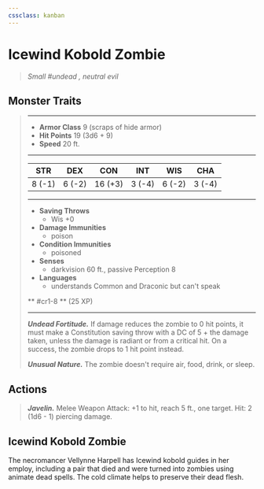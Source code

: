 ```yaml
---
cssclass: kanban
---
```


# Icewind Kobold Zombie
>*Small #undead , neutral evil*
## Monster Traits
>___
>- **Armor Class** 9 (scraps of hide armor)
>- **Hit Points** 19 (3d6 + 9)
>- **Speed** 20 ft.
>___
>|STR|DEX|CON|INT|WIS|CHA|
>|:---:|:---:|:---:|:---:|:---:|:---:|
>|8 (-1)|6 (-2)|16 (+3)|3 (-4)|6 (-2)|3 (-4)|
>___
>- **Saving Throws**
>	 - Wis +0
>- **Damage Immunities**
>	 - poison
>- **Condition Immunities**
>	 - poisoned
>- **Senses**
>	 - darkvision 60 ft., passive Perception 8
>- **Languages**
>	 - understands Common and Draconic but can't speak
>
> ** #cr1-8 ** (25 XP)
>___
>***Undead Fortitude.*** If damage reduces the zombie to 0 hit points, it must make a Constitution saving throw with a DC of 5 + the damage taken, unless the damage is radiant or from a critical hit. On a success, the zombie drops to 1 hit point instead.  
>
>***Unusual Nature.*** The zombie doesn't require air, food, drink, or sleep.  
>
## Actions
>***Javelin.*** Melee Weapon Attack: +1 to hit, reach 5 ft., one target. Hit: 2 (1d6 - 1) piercing damage.
## Icewind Kobold Zombie
The necromancer Vellynne Harpell has Icewind kobold guides in her employ, including a pair that died and were turned into zombies using animate dead spells. The cold climate helps to preserve their dead flesh.